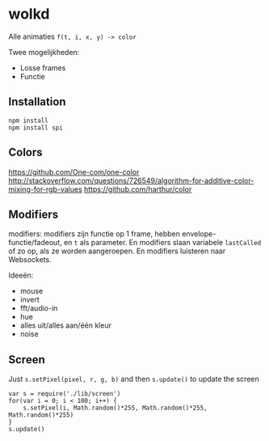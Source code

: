 # wolkd

Alle animaties `f(t, i, x, y) -> color`

Twee mogelijkheden:

  - Losse frames
  - Functie

## Installation


    npm install
    npm install spi

## Colors

https://github.com/One-com/one-color
http://stackoverflow.com/questions/726549/algorithm-for-additive-color-mixing-for-rgb-values
https://github.com/harthur/color

## Modifiers

modifiers: modifiers zijn functie op 1 frame, hebben envelope-functie/fadeout, en `t` als parameter. En modifiers slaan variabele `lastCalled` of zo op, als ze worden aangeroepen. En modifiers luisteren naar Websockets.

Ideeën:
  - mouse
  - invert
  - fft/audio-in
  - hue
  - alles uit/alles aan/één kleur
  - noise


## Screen

Just `s.setPixel(pixel, r, g, b)` and then `s.update()` to update the screen

	var s = require('./lib/screen')
	for(var i = 0; i < 100; i++) {
		s.setPixel(i, Math.random()*255, Math.random()*255, Math.random()*255)
	}
	s.update()


